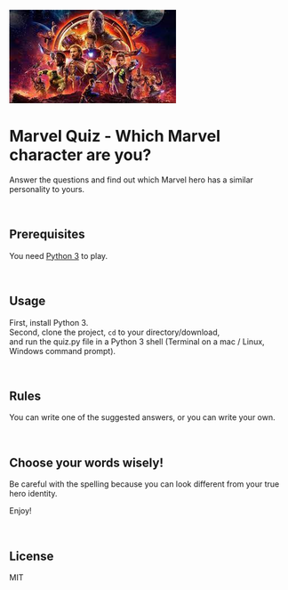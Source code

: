 ![image avengers endgame](images/avengers.jpg)

# Marvel Quiz - Which Marvel character are you? 
<p>Answer the questions and find out which Marvel hero has a similar personality to yours.</p><br>



## Prerequisites
<p>You need <a href="https://www.python.org//">Python 3</a> to play.</p><br>



## Usage
<p>First, install Python 3.
<br>Second, clone the project, <code>cd</code> to your directory/download,<br> 
and run the quiz.py file in a Python 3 shell (Terminal on a mac / Linux, Windows command prompt).</p><br>



## Rules
<p>You can write one of the suggested answers, or you can write your own.</p><br>



## Choose your words wisely!
<p>Be careful with the spelling because you can look different from your true hero identity.

Enjoy!</p><br>



## License 
MIT
